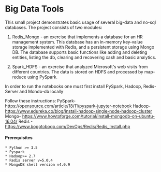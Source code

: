 # Big Data Tools
This small project demonstrates basic usage of several big-data and no-sql databases.
The project consists of two modules:
1. Redis_Mongo - an exercise that implements a database for an HR management system.
This database has an in-memory key-value storage implemented with Redis, and a persistent storage using Mongo DB.
The database supports basic functions like adding and deleting entities, listing the db, clearing and recovering cash and basic analytics.

2. Spark_HDFS - an exercise that analyzed Microsoft's web visits from different countries.
The data is stored on HDFS and processed by map-reduce using PySpark.    


In order to run the notebooks one must first install PySpark, Hadoop, Redis-Server and Mondo-db locally

Follow these instructions:
PySpark- https://opensource.com/article/18/11/pyspark-jupyter-notebook
Hadoop- https://www.edureka.co/blog/install-hadoop-single-node-hadoop-cluster
Mongo- https://www.howtoforge.com/tutorial/install-mongodb-on-ubuntu-16.04/
Redis - https://www.bogotobogo.com/DevOps/Redis/Redis_Install.php
#### Prerequisites

    * Python >= 3.5
    * Pyspark
    * Hadoop>= 2.7
    * Redis server v=5.0.4
    * MongoDB shell version v4.0.9
    


